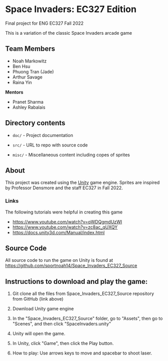 # Space Invaders: EC327 Edition

Final project for ENG EC327 Fall 2022

This is a variation of the classic Space Invaders arcade game 

## Team Members

* Noah Markowitz
* Ben Hsu
* Phuong Tran (Jade)
* Arthur Savage
* Raina Yin

__Mentors__

* Pranet Sharma
* Ashley Rabalais

## Directory contents

* `doc/` - Project documentation

* `src/` - URL to repo with source code

* `misc/` - Miscellaneous content including copes of sprites

## About

This project was created using the [Unity](https://unity.com/) game engine. Sprites are inspired by Professor Densmore and the staff EC327 in Fall 2022.

### Links

The following tutorials were helpful in creating this game

* https://www.youtube.com/watch?v=qWDQgmdUzWI
* https://www.youtube.com/watch?v=zc8ac_qUXQY
* https://docs.unity3d.com/Manual/index.html

## Source Code

All source code to run the game on Unity is found at https://github.com/sportnoah14/Space_Invaders_EC327_Source

## Instructions to download and play the game:

1. Git clone all the files from Space_Invaders_EC327_Source repository from GitHub (link above)

2. Download Unity game engine

3. In the "Space_Invaders_EC327_Source" folder, go to "Assets", then go to "Scenes", and then click "SpaceInvaders.unity"

4. Unity will open the game.

5. In Unity, click "Game", then click the Play button.

6. How to play: Use arrows keys to move and spacebar to shoot laser.
